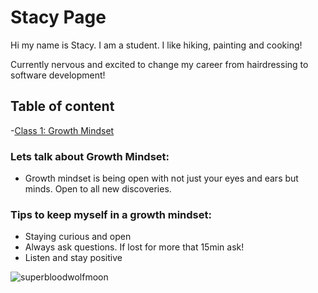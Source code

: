 # Stacy Page

Hi my name is Stacy. I am a student. I like hiking, painting and cooking!

Currently nervous and excited to change my career from hairdressing to software development!

## Table of content
-[Class 1: Growth Mindset](growthmindset.md)
### Lets talk about Growth Mindset:
- Growth mindset is being open with not just your eyes and ears but minds. Open to all new discoveries.

### Tips to keep myself in a growth mindset:
- Staying curious and open
- Always ask questions. If lost for more that 15min ask!
- Listen and stay positive

![superbloodwolfmoon](https://www.telegraph.co.uk/content/dam/science/2019/12/17/TELEMMGLPICT000186194693_trans_NvBQzQNjv4BqpVlberWd9EgFPZtcLiMQfyf2A9a6I9YchsjMeADBa08.jpeg?imwidth=1280)
